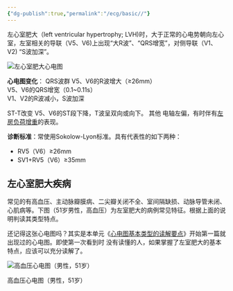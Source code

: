 ```yaml
---
{"dg-publish":true,"permalink":"/ecg/basic//"}
---
```


左心室肥大（left ventricular hypertrophy; LVH)时，大于正常的心电势朝向左心室，左室相关的导联（V5、V6)上出现“大R波”、“QRS增宽”，对侧导联（V1、V2) “S波加深”。

![左心室肥大心电图](https://file.tsu.tw/d/file/20161209/fa2c439630bbcd1859400c568385b142.jpg)

**心电图变化**：
QRS波群
	V5、V6的R波增大（≥26mm）  
	V5、V6的QRS增宽（0.1~0.11s）  
	V1、V2的R波减小，S波加深

ST-T改变
	V5、V6的ST段下降，T波呈双向或向下。
其他
	电轴左偏，有时伴有[左房负荷增重](https://www.tsu.tw/heart/ecg/qsecg/jblx/55.html)的表现。

**诊断标准**：常使用Sokolow-Lyon标准。具有代表性的如下两种：

-   RV5（V6）≥26mm
-   SV1+RV5（V6）≥35mm

## 左心室肥大疾病

常见的有高血压、主动脉瓣膜病、二尖瓣关闭不全、室间隔缺损、动脉导管未闭、心肌病等。下图（51岁男性，高血压）为左室肥大的病例常见特征。根据上面的说明判读其类型特点。

还记得这张心电图吗？其实是本单元《[心电图基本类型的读解要点](https://www.tsu.tw/heart/ecg/qsecg/jblx/)》开始第一篇就出现过的心电图。即使第一次看到时 没有读懂的人，如果掌握了左室肥大的基本特点，应该可以充分读解了。

![高血压心电图（男性，51岁）](https://file.tsu.tw/d/file/20161209/4b7fcf83d35681414e02b40bea222b6c.jpg)

高血压心电图（男性，51岁）